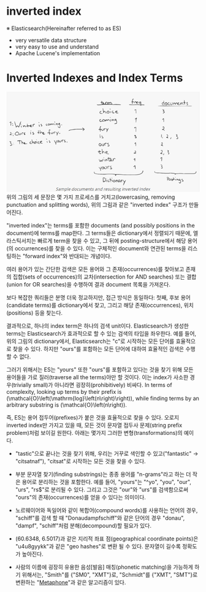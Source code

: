 inverted index
========================
※ Elasticsearch(Hereinafter referred to as ES)
- very versatile data structure
- very easy to use and understand
- Apache Lucene's implementation

# Inverted Indexes and Index Terms
![screenshot](./images/inverted-index.png)  
위의 그림의 세 문장은 몇 가지 프로세스를 거치고(lowercasing, removing punctuation and splitting words), 위의 그림과 같은 "inverted index" 구조가 만들어진다.

"inverted index"는 terms를 포함한 documents (and possibly positions in the document)에 terms를 map한다.
그 terms들은 dictionary에서 정렬되기 때문에, 엘라스틱서치는 빠르게 term을 찾을 수 있고, 그 뒤에 posting-structure에서 해당 용어(의 occurrences)를 찾을 수 있다.
이는 구체적인 document와 연관된 terms을 리스팅하는 "forward index"와 반대되는 개념이다.

여러 용어가 있는 간단한 검색은 모든 용어와 그 존재(occurrences)를 찾아보고 존재의 집합(sets of occurrences)의 교차(intersection for AND searches) 또는 결합(union for OR searches)을 수행하여 결과 document 목록을 가져온다. 

보다 복잡한 쿼리들은 분명 더욱 정교하지만, 접근 방식은 동일하다: 첫째, 후보 용어(candidate terms)를 dictionary에서 찾고, 그리고 해당 존재(occurrences), 위치(positions) 등을 찾는다.

결과적으로, 하나의 index term은 하나의 검색 unit이다. Elasticsearch가 생성한 terms는 Elasticsearch가 효과적으로 할 수 있는 검색의 타입을 좌우한다. 예를 들어, 위의 그림의 dictionary에서, Elasticsearch는 "c"로 시작하는 모든 단어를 효율적으로 찾을 수 있다. 하지만 "ours"를 포함하는 모든 단어에 대하여 효율적인 검색은 수행할 수 없다. 

그러기 위해서는 ES는 "yours" 또한 "ours"를 포함하고 있다는 것을 찾기 위해 모든 용어들을 가로 질러(traverse all the terms)야만 할 것이다. 이는 index가 사소한 경우(trivially small)가 아니라면 굉장히(prohibitively) 비싸다. In terms of complexity, looking up terms by their prefix is \(\mathcal{O}\left(\mathrm{log}\left(n\right)\right)\), while finding terms by an arbitrary substring is \(\mathcal{O}\left(n\right)\).

즉, ES는 용어 접두어(prefixes)가 붙은 것을 효율적으로 찾을 수 있다. 오로지 inverted index만 가지고 있을 때, 모든 것이 문자열 접두사 문제(string prefix problem)처럼 보이길 원한다. 아래는 몇가지 그러한 변형(transformations)의 예이다. 

- "tastic"으로 끝나는 것을 찾기 위해, 우리는 거꾸로 색인할 수 있고("fantastic" -> "citsatnaf"), "citsat"로 시작하는 모든 것을 찾을 수 있다.

- 부분 문자열 찾기(finding substrings)는 종종 용어를 "n-grams"라고 하는 더 작은 용어로 분리하는 것을 포함한다. 예를 들어, "yours"는 "^yo", "you", "our", "urs", "rs$"로 분리될 수 있다. 그리고 그것은 "our"와 "urs"를 검색함으로써 "ours"의 존재(occurrences)를 얻을 수 있다는 의미이다.

- 노르웨이어와 독일어와 같이 복합어(compound words)를 사용하는 언어의 경우, "schiff"를 검색 할 때 "Donaudampfschiff"와 같은 단어의 경우 "donau", "dampf", "schiff"처럼 분해(decompound)할 필요가 있다. 

- (60.6348, 6.5017)과 같은 지리적 좌표 점(geographical coordinate points)은 "u4u8gyykk"과 같은 "geo hashes"로 변환 될 수 있다. 문자열이 길수록 정확도가 높아진다.

- 사람의 이름에 굉장히 유용한 음성[발음] 매칭(phonetic matching)을 가능하게 하기 위해서는, "Smith"를 {"SM0", "XMT"}로, "Schmidt"를 {"XMT", "SMT"}로 변환하는 "[Metaphone](https://en.wikipedia.org/wiki/Metaphone)"과 같은 알고리즘이 있다.